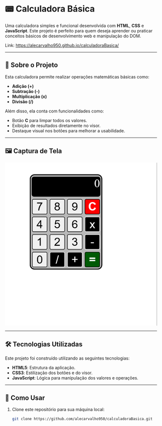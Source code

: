 # 📟 Calculadora Básica

Uma calculadora simples e funcional desenvolvida com **HTML**, **CSS** e **JavaScript**. Este projeto é perfeito para quem deseja aprender ou praticar conceitos básicos de desenvolvimento web e manipulação do DOM.

Link: https://alecarvalho950.github.io/calculadoraBasica/

---

## 📖 Sobre o Projeto

Esta calculadora permite realizar operações matemáticas básicas como:

- **Adição (+)**
- **Subtração (-)**
- **Multiplicação (x)**
- **Divisão (/)**

Além disso, ela conta com funcionalidades como:

- Botão **C** para limpar todos os valores.
- Exibição de resultados diretamente no visor.
- Destaque visual nos botões para melhorar a usabilidade.

---

## 🖼️ Captura de Tela

![Calculadora em funcionamento](assets/captura-tela.png)

---

## 🛠️ Tecnologias Utilizadas

Este projeto foi construído utilizando as seguintes tecnologias:

- **HTML5**: Estrutura da aplicação.
- **CSS3**: Estilização dos botões e do visor.
- **JavaScript**: Lógica para manipulação dos valores e operações.

---

## 🚀 Como Usar

1. Clone este repositório para sua máquina local:
   ```bash
   git clone https://github.com/alecarvalho950/calculadoraBasica.git
